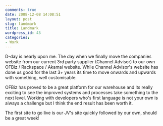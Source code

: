 ```yaml
---
comments: true
date: 2008-12-08 14:08:51
layout: post
slug: landmark
title: Landmark
wordpress_id: 43
categories:
- Work
---
```


D-day is nearly upon me. The day when we finally move the companies website from our current 3rd party supplier (Channel Advisor) to our own OFBiz / Rackspace / Akamai website. While Channel Advisor's website has done us good for the last 3+ years its time to move onwards and upwards with something, well customisable.

OFBiz has proved to be a great platform for our warehouse and its really exciting to see the improved systems and processes take something to the next level. Working with developers who's first language is not your own is always a challenge but I think the end result has been worth it.

The first site to go live is our JV's site quickly followed by our own, should be a great week!
